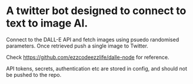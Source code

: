 # A twitter bot designed to connect to text to image AI.

Connect to the DALL-E API and fetch images using psuedo randomised parameters. Once retrieved push a single image to Twitter.

Check https://github.com/ezzcodeezzlife/dalle-node for reference.

API tokens, secrets, authentication etc are stored in config, and should not be pushed to the repo.
